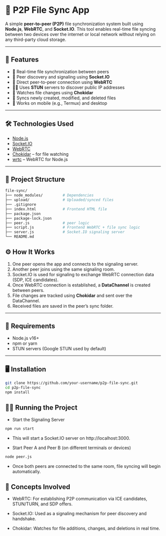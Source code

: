# 📁 P2P File Sync App

A simple **peer-to-peer (P2P)** file synchronization system built using **Node.js**, **WebRTC**, and **Socket.IO**. This tool enables real-time file syncing between two devices over the internet or local network without relying on any third-party cloud storage.



---

## 🚀 Features

- 📡 Real-time file synchronization between peers
- 🔗 Peer discovery and signaling using **Socket.IO**
- 🔐 Direct peer-to-peer connection using **WebRTC**
- 🕵️‍♂️ Uses **STUN** servers to discover public IP addresses
- 📂 Watches file changes using **Chokidar**
- 🔁 Syncs newly created, modified, and deleted files
- 📱 Works on mobile (e.g., Termux) and desktop

---

## 🛠️ Technologies Used

- [Node.js](https://nodejs.org/)
- [Socket.IO](https://socket.io/)
- [WebRTC](https://webrtc.org/)
- [Chokidar](https://github.com/paulmillr/chokidar) – for file watching
- [wrtc](https://github.com/node-webrtc/node-webrtc) – WebRTC for Node.js

---

## 📂 Project Structure

```bash
file-sync/
├── node_modules/         # Dependencies
├── upload/               # Uploaded/synced files
├── .gitignore
├── index.html            # Frontend HTML file
├── package.json
├── package-lock.json
├── peer.js               # peer logic
├── script.js             # Frontend WebRTC + file sync logic
├── server.js             # Socket.IO signaling server
└── README.md


```

## ⚙️ How It Works

1. One peer opens the app and connects to the signaling server.
2. Another peer joins using the same signaling room.
3. Socket.IO is used for signaling to exchange WebRTC connection data (SDP, ICE candidates).
4. Once WebRTC connection is established, a **DataChannel** is created between peers.
5. File changes are tracked using **Chokidar** and sent over the DataChannel.
6. Received files are saved in the peer’s sync folder.

---

## 🧪 Requirements

- Node.js v16+
- npm or yarn
- STUN servers (Google STUN used by default)

---

## 🖥️ Installation

```bash
git clone https://github.com/your-username/p2p-file-sync.git
cd p2p-file-sync
npm install
```
## 🧑‍💻 Running the Project
- Start the Signaling Server
```bash
npm run start
```
- This will start a Socket.IO server on http://localhost:3000.

- Start Peer A and Peer B (on different terminals or devices)
```bash
node peer.js
```
- Once both peers are connected to the same room, file syncing will begin automatically.

## 🧠 Concepts Involved
- WebRTC: For establishing P2P communication via ICE candidates, STUN/TURN, and SDP offers.

- Socket.IO: Used as a signaling mechanism for peer discovery and handshake.

- Chokidar: Watches for file additions, changes, and deletions in real time.

